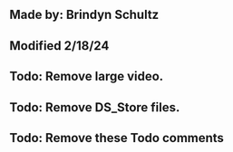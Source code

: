 ## Made by: Brindyn Schultz
## Modified 2/18/24

## Todo: Remove large video.
## Todo: Remove DS_Store files.
## Todo: Remove these Todo comments
